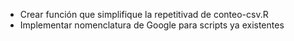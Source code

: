 - Crear función que simplifique la repetitivad de conteo-csv.R
- Implementar nomenclatura de Google para scripts ya existentes
